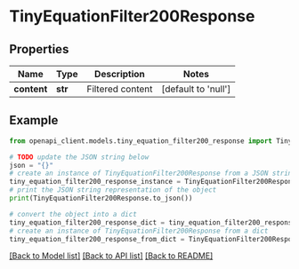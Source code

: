 # TinyEquationFilter200Response


## Properties

Name | Type | Description | Notes
------------ | ------------- | ------------- | -------------
**content** | **str** | Filtered content | [default to 'null']

## Example

```python
from openapi_client.models.tiny_equation_filter200_response import TinyEquationFilter200Response

# TODO update the JSON string below
json = "{}"
# create an instance of TinyEquationFilter200Response from a JSON string
tiny_equation_filter200_response_instance = TinyEquationFilter200Response.from_json(json)
# print the JSON string representation of the object
print(TinyEquationFilter200Response.to_json())

# convert the object into a dict
tiny_equation_filter200_response_dict = tiny_equation_filter200_response_instance.to_dict()
# create an instance of TinyEquationFilter200Response from a dict
tiny_equation_filter200_response_from_dict = TinyEquationFilter200Response.from_dict(tiny_equation_filter200_response_dict)
```
[[Back to Model list]](../README.md#documentation-for-models) [[Back to API list]](../README.md#documentation-for-api-endpoints) [[Back to README]](../README.md)


